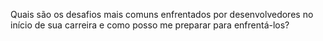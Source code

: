 Quais são os desafios mais comuns enfrentados por desenvolvedores no início de sua carreira e como posso me preparar para enfrentá-los?
